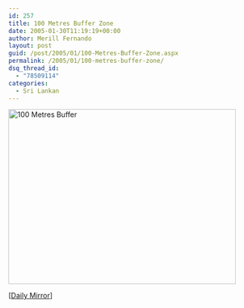 ```yaml
---
id: 257
title: 100 Metres Buffer Zone
date: 2005-01-30T11:19:19+00:00
author: Merill Fernando
layout: post
guid: /post/2005/01/100-Metres-Buffer-Zone.aspx
permalink: /2005/01/100-metres-buffer-zone/
dsq_thread_id:
  - "78509114"
categories:
  - Sri Lankan
---
```

<p><img height="347" alt="100 Metres Buffer" src="http://www.merill.net/wp-content/uploads/contentbinary/cartoonl05_2D01_2D30.gif" width="450" border="0" /></p>
<p>[<a href="http://www.dailymirror.lk/">Daily Mirror</a>]</p>